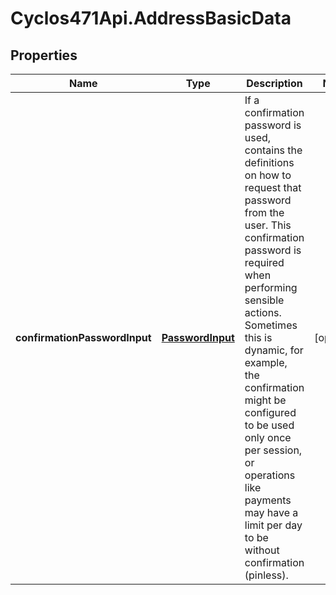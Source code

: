 # Cyclos471Api.AddressBasicData

## Properties
Name | Type | Description | Notes
------------ | ------------- | ------------- | -------------
**confirmationPasswordInput** | [**PasswordInput**](PasswordInput.md) | If a confirmation password is used, contains the definitions on how to request that password from the user. This confirmation password is required when performing sensible actions. Sometimes this is dynamic, for example, the confirmation might be configured to be used only once per session, or operations like payments may have a limit per day to be without confirmation (pinless).  | [optional] 


